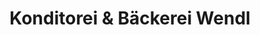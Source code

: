 ---
title: "Konditorei & Bäckerei Wendl"
url: /leipzig/konditorei-und-baeckerei-wendl-karl-heine-strasse/
shop: Bäckerei
---